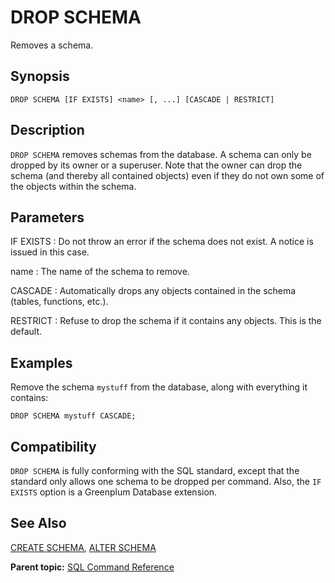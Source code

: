 # DROP SCHEMA 

Removes a schema.

## Synopsis 

``` {#sql_command_synopsis}
DROP SCHEMA [IF EXISTS] <name> [, ...] [CASCADE | RESTRICT]
```

## Description 

`DROP SCHEMA` removes schemas from the database. A schema can only be dropped by its owner or a superuser. Note that the owner can drop the schema \(and thereby all contained objects\) even if they do not own some of the objects within the schema.

## Parameters 

IF EXISTS
:   Do not throw an error if the schema does not exist. A notice is issued in this case.

name
:   The name of the schema to remove.

CASCADE
:   Automatically drops any objects contained in the schema \(tables, functions, etc.\).

RESTRICT
:   Refuse to drop the schema if it contains any objects. This is the default.

## Examples 

Remove the schema `mystuff` from the database, along with everything it contains:

```
DROP SCHEMA mystuff CASCADE;
```

## Compatibility 

`DROP SCHEMA` is fully conforming with the SQL standard, except that the standard only allows one schema to be dropped per command. Also, the `IF EXISTS` option is a Greenplum Database extension.

## See Also 

[CREATE SCHEMA](CREATE_SCHEMA.html), [ALTER SCHEMA](ALTER_SCHEMA.html)

**Parent topic:** [SQL Command Reference](../sql_commands/sql_ref.html)

